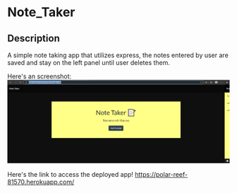# Note_Taker

## Description 
  A simple note taking app that utilizes express, the notes entered by user are saved and stay on the left panel until user deletes them. 
  
  Here's an screenshot:
  ![ScreenShot](notes.PNG)
  
  
  Here's the link to access the deployed app!
  https://polar-reef-81570.herokuapp.com/
